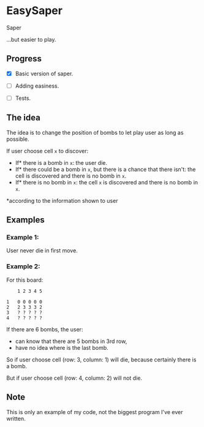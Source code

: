 # EasySaper
Saper

...but easier to play.


## Progress
- [x] Basic version of saper.
- [ ] Adding easiness.
- [ ] Tests.


## The idea
The idea is to change the position of bombs to let play user as long as possible.

If user choose cell `x` to discover:
- If\* there is a bomb in `x`: the user die.
- If\* there could be a bomb in `x`, but there is a chance that there isn't: the cell is discovered and there is no bomb in `x`.
- If\* there is no bomb in `x`: the cell `x` is discovered and there is no bomb in `x`.

\*according to the information shown to user


## Examples

### Example 1:
User never die in first move.

### Example 2:
For this board:
```
    1 2 3 4 5

1   0 0 0 0 0
2   2 3 3 3 2
3   ? ? ? ? ?
4   ? ? ? ? ?
```

If there are 6 bombs, the user:
- can know that there are 5 bombs in 3rd row,
- have no idea where is the last bomb.

So if user choose cell (row: 3, column: 1) will die, because certainly there is a bomb.

But if user choose cell (row: 4, column: 2) will not die.


## Note
This is only an example of my code, not the biggest program I've ever written.
